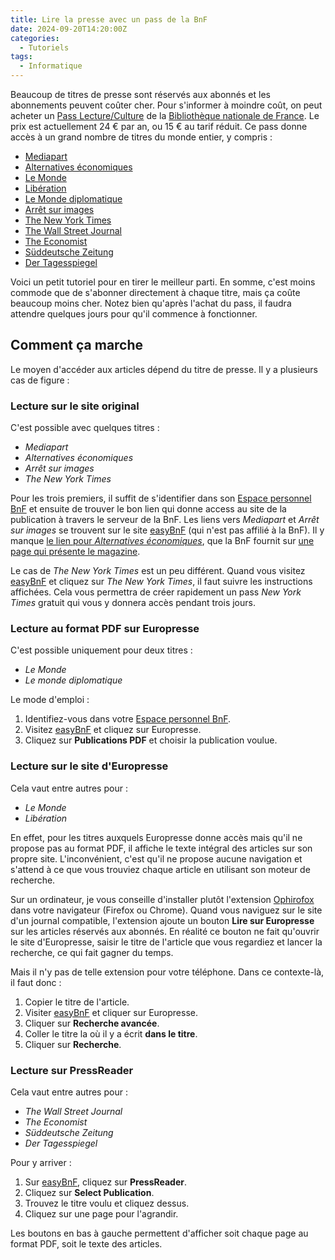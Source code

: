 ```yaml
---
title: Lire la presse avec un pass de la BnF
date: 2024-09-20T14:20:00Z
categories:
  - Tutoriels
tags:
  - Informatique
---
```

Beaucoup de titres de presse sont réservés aux abonnés et les abonnements peuvent coûter cher. Pour s'informer à moindre coût, on peut acheter un [Pass Lecture/Culture](https://inscriptionbilletterie.bnf.fr/accueil) de la [Bibliothèque nationale de France](https://www.bnf.fr). Le prix est actuellement 24 € par an, ou 15 € au tarif réduit. Ce pass donne accès à un grand nombre de titres du monde entier, y compris :

- [Mediapart](https://www.mediapart.fr/)
- [Alternatives économiques](https://www.alternatives-economiques.fr/)
- [Le Monde](https://www.lemonde.fr/)
- [Libération](https://www.liberation.fr/)
- [Le Monde diplomatique](https://www.monde-diplomatique.fr/)
- [Arrêt sur images](https://www.arretsurimages.net/)
- [The New York Times](https://www.nytimes.com/)
- [The Wall Street Journal](https://www.wsj.com/)
- [The Economist](https://www.economist.com/)
- [Süddeutsche Zeitung](https://www.sueddeutsche.de/)
- [Der Tagesspiegel](https://www.tagesspiegel.de/)

Voici un petit tutoriel pour en tirer le meilleur parti. En somme, c'est moins commode que de s'abonner directement à chaque titre, mais ça coûte beaucoup moins cher. Notez bien qu'après l'achat du pass, il faudra attendre quelques jours pour qu'il commence à fonctionner.

## Comment ça marche

Le moyen d'accéder aux articles dépend du titre de presse. Il y a plusieurs cas de figure :

### Lecture sur le site original

C'est possible avec quelques titres :

- *Mediapart*
- *Alternatives économiques*
- *Arrêt sur images*
- *The New York Times*

Pour les trois premiers, il suffit de s'identifier dans son [Espace personnel BnF](https://espacepersonnel.bnf.fr/) et ensuite de trouver le bon lien qui donne access au site de la publication à travers le serveur de la BnF. Les liens vers *Mediapart* et *Arrêt sur images* se trouvent sur le site [easyBnF](https://easybnf.fr/) (qui n'est pas affilié à la BnF). Il y manque [le lien pour *Alternatives économiques*](https://bnf.idm.oclc.org/login?url=https://www.alternatives-economiques.fr), que la BnF fournit sur [une page qui présente le magazine](https://bdl.bnf.fr/alternatives-%C3%A9conomiques-0).

Le cas de *The New York Times* est un peu différent. Quand vous visitez [easyBnF](https://easybnf.fr/) et cliquez sur *The New York Times*, il faut suivre les instructions affichées. Cela vous permettra de créer rapidement un pass *New York Times* gratuit qui vous y donnera accès pendant trois jours.

### Lecture au format PDF sur Europresse

C'est possible uniquement pour deux titres :

- *Le Monde*
- *Le monde diplomatique*

Le mode d'emploi :

1. Identifiez-vous dans votre [Espace personnel BnF](https://espacepersonnel.bnf.fr/).
2. Visitez [easyBnF](https://easybnf.fr/) et cliquez sur Europresse.
3. Cliquez sur **Publications PDF** et choisir la publication voulue.

### Lecture sur le site d'Europresse

Cela vaut entre autres pour :

- *Le Monde*
- *Libération*

En effet, pour les titres auxquels Europresse donne accès mais qu'il ne propose pas au format PDF, il affiche le texte intégral des articles sur son propre site. L'inconvénient, c'est qu'il ne propose aucune navigation et s'attend à ce que vous trouviez chaque article en utilisant son moteur de recherche.

Sur un ordinateur, je vous conseille d'installer plutôt l'extension [Ophirofox](https://ophirofox.ophir.dev/) dans votre navigateur (Firefox ou Chrome). Quand vous naviguez sur le site d'un journal compatible, l'extension ajoute un bouton **Lire sur Europresse** sur les articles réservés aux abonnés. En réalité ce bouton ne fait qu'ouvrir le site d'Europresse, saisir le titre de l'article que vous regardiez et lancer la recherche, ce qui fait gagner du temps.

Mais il n'y pas de telle extension pour votre téléphone. Dans ce contexte-là, il faut donc :

1. Copier le titre de l'article.
2. Visiter [easyBnF](https://easybnf.fr/) et cliquer sur Europresse.
3. Cliquer sur **Recherche avancée**.
4. Coller le titre la où il y a écrit **dans le titre**.
5. Cliquer sur **Recherche**.

### Lecture sur PressReader

Cela vaut entre autres pour :

- *The Wall Street Journal*
- *The Economist*
- *Süddeutsche Zeitung*
- *Der Tagesspiegel*

Pour y arriver :

1. Sur [easyBnF](https://easybnf.fr/), cliquez sur **PressReader**.
2. Cliquez sur **Select Publication**.
3. Trouvez le titre voulu et cliquez dessus.
4. Cliquez sur une page pour l'agrandir.

Les boutons en bas à gauche permettent d'afficher soit chaque page au format PDF, soit le texte des articles.
